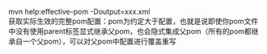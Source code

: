 mvn help:effective-pom -Doutput=xxx.xml  
获取实际生效的完整pom配置：pom为约定大于配置，也就是说即使你pom文件中没有使用parent标签显式继承父pom，也会隐式集成父pom（所有的pom都继承自一个父pom），可以对父pom中配置进行覆盖重写  



